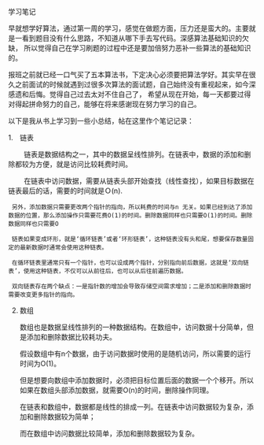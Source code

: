 学习笔记

早就想学好算法，通过第一周的学习，感觉在做题方面，压力还是蛮大的。主要就是一看到题目没有什么思路，不知道从哪下手去写代码。深感算法基础知识的欠缺，
所以觉得自己在学习刷题的过程中还是要加倍努力恶补一些算法的基础知识的。

报班之前就已经一口气买了五本算法书，下定决心必须要把算法学好。其实早在很久之前面试的时候就遇到过很多次算法的面试题，自己始终没有重视起来，如今深感遗和后悔。觉得自己过去太对不住自己了，
希望从现在开始，每一天都要过得对得起拼命努力的自己，能够在将来感谢现在努力学习的自己。

以下是我从书上学习到一些小总结，帖在这里作个笔记记录：

1.　链表

　　 链表是数据结构之一，其中的数据呈线性排列。在链表中，数据的添加和删除都较为方便，就是访问比较耗费时间。
   
　　 在链表中访问数据，需要从链表头部开始查找（线性查找），如果目标数据在链表最后的话，需要的时间就是Ｏ(n).
   
     另外，添加数据只需要更改两个指针的指向，所以耗费的时间与n 无关。如果已经到达了添加数据的位置，那么添加操作只需要花费O(1)的时间。删除数据同样也只需要O(1)的时间。删除数据同样也只需要O
     
	 链表如果变成环形，就是‘循环链表’或者‘环形链表’，这种链表没有头和尾，想要保存数量固定的最新数据时通常会使用这种链表。
	 
	 在循环链表里通常只有一个指针，也可以设成两个指针，分别指向前后数据，这就是‘双向链表’，使用这种链表，不仅可以从前往后，也可以从后往前遍历数据。
	 
	 双向链表存在两个缺点：一是指针数的增加会导致存储空间需求增加；二是添加和删除数据时需要改变更多指针的指向。
	 
	
2. 数组

   数组也是数据呈线性排列的一种数据结构。在数组中，访问数据十分简单，但是添加和删除数据比较耗功夫。
   
   假设数组中有n个数据，由于访问数据时使用的是随机访问，所以需要的运行时间为O(1)。
   
   但是想要向数组中添加数据时，必须把目标位置后面的数据一个个移开。所以如果在数组头部添加数据，就需要O(n)的时间，删除操作同理。
      
   
   在链表和数组中，数据都是线性的排成一列。在链表中访问数据较为复杂，添加和删除数据较为简单；
   
   而在数组中访问数据比较简单，添加和删除数据较为复杂。
   
   
　

　　　
